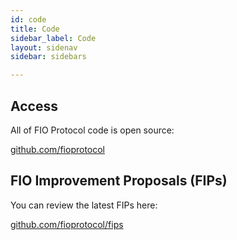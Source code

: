 ```yaml
---
id: code
title: Code
sidebar_label: Code
layout: sidenav
sidebar: sidebars

---
```


## Access

All of FIO Protocol code is open source:

[github.com/fioprotocol](https://github.com/fioprotocol)

## FIO Improvement Proposals (FIPs)

You can review the latest FIPs here:

[github.com/fioprotocol/fips](https://github.com/fioprotocol/fips)

